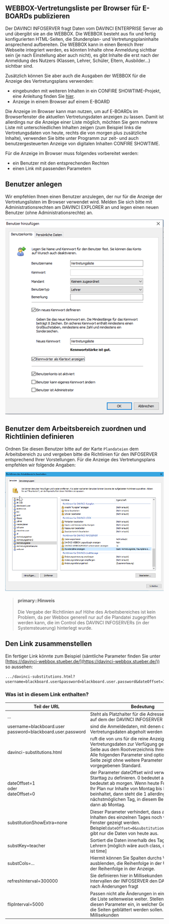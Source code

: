 ## WEBBOX-Vertretungsliste per Browser für E-BOARDs publizieren

Der DAVINCI INFOSERVER fragt Daten vom DAVINCI ENTERPRISE Server ab und übergibt sie an die WEBBOX. Die WEBBOX besteht aus fix und fertig konfigurierten HTML-Seiten, die Stundenplan- und Vertretungsplaninhalte ansprechend aufbereiten. 
Die WEBBOX kann in einen Bereich Ihrer Webseite integriert werden, es könnten Inhalte ohne Anmeldung sichtbar sein (je nach Einstellung aber auch nicht), es gibt Inhalte die erst nach der Anmeldung des Nutzers (Klassen, Lehrer, Schüler, Eltern, Ausbilder...) sichtbar sind. 

Zusätzlich können Sie aber auch die Ausgaben der WEBBOX für die Anzeige des Vertretungsplans verwenden:

* eingebunden mit weiteren Inhalten in ein CONFIRE SHOWTIME-Projekt, eine Anleitung finden Sie [hier](https://doc.davinci6-kb.stueber.de/infoserver/webbox.fuer.showtime.html). 
* Anzeige in einem Browser auf einem E-BOARD

Die Anzeige im Browser kann man nutzen, um auf E-BOARDs im Browserfenster die aktuellen Vertretungsdaten anzeigen zu lassen. Damit ist allerdings nur die Anzeige einer Liste möglich, möchten Sie gern mehrere Liste mit unterschiedlichen Inhalten zeigen (zum Beispiel links die Vertretungsdaten von heute, rechts die von morgen plus zusätzliche Inhalte), verwenden Sie bitte unter Programm zur zeit- und auch benutzergesteuerten Anzeige von digitalen Inhalten CONFIRE SHOWTIME.



Für die Anzeige im Browser muss folgendes vorbereitet werden:
* ein Benutzer mit den entsprechenden Rechten
* einen Link mit passenden Parametern

## Benutzer anlegen

Wir empfehlen Ihnen einen Benutzer anzulegen, der nur für die Anzeige der Vertretungslisten im Browser verwendet wird. 
Melden Sie sich bitte mit Administrationsrechten am DAVINCI EXPLORER an und legen einen neuen Benutzer (ohne Administrationsrechte) an.
 
![Legen Sie einen neuen Benutzer an](../images/infoserver/infoserver.10.png)

## Benutzer dem Arbeitsbereich zuordnen und Richtlinien definieren

Ordnen Sie diesen Benutzer bitte auf der Karte `Plandateien` dem Arbeitsbereich zu und vergeben bitte die Richtlinien für den INFOSERVER entsprechend Ihrer Vorstellungen. Für die Anzeige des Vertretungsplans empfehlen wir folgende Angaben:

![Ordnen Sie den Benutzer dem Arbeitsbereich zu und vergeben die Richtlinien](../images/infoserver/infoserver.11.png)

> #### primary::Hinweis
>
> Die Vergabe der Richtlinien auf Höhe des Arbeitsbereiches ist kein Problem, da per Webbox generell nur auf die Plandatei zugegriffen werden kann, die im Control des DAVINCI INFOSERVERs (in der Systemsteuerung) hinterlegt wurde.

## Den Link zusammenstellen

Ein fertiger Link könnte zum Beispiel (sämtliche Parameter finden Sie unter [https://davinci-webbox.stueber.de/](https://davinci-webbox.stueber.de/)) so aussehen:


```
.../davinci-substitutions.html?username=blackboard.user&password=blackboard.user.password&dateOffset=1&substitutionShowExtra=none&substKey=teacher&substCols=date|weekDay|pos|time|steacher|teacher|subject|room|class|caption&refreshInterval=300000&flipInterval=5000

```

### Was ist in diesem Link enthalten?

Teil der URL|Bedeutung
---|---
...|Steht als Platzhalter für die Adresse des Rechners, auf dem der DAVINCI INFOSERVER läuft
username=blackboard.user<br/>password=blackboard.user.password|sind die Anmeldedaten, mit denen die Vertretungsdaten abgeholt werden
davinci-substitutions.html|ruft die von uns für die reine Anzeige von Vertretungsdaten zur Verfügung gestellte HTML-Seite aus dem Rootverzeichnis Ihres Servers auf. Alle folgenden Parameter sind optional, die HTML-Seite zeigt ohne weitere Parameter den von uns vorgegebenen Standard.
dateOffset=1<br/> oder<br/>dateOffset=0|der Parameter dateOffset wird verwendet, um den Starttag zu definieren. 0 bedeutet ab heute, 1 bedeutet ab morgen. Wenn heute Freitag ist und Ihr Plan nur Inhalte von Montag bis Freitag beinhaltet, dann steht die 1 allerdings für ab dem nächstmöglichen Tag, in diesem Beispiel wäre das dann ab Montag.
substitutionShowExtra=none|Dieser Parameter verhindert, dass außer den Inhalten des einzelnen Tages noch weitere im Fenster gezeigt werden. <br/>Beispiel:`dateOffset=0&substitutionShowExtra=none` gibt nur die Daten von heute aus.
substKey=teacher|Sortiert die Daten innerhalb des Tages nach den Lehrern [möglich wäre auch class, der Standard ist time]
substCols=...|Hiermit können Sie Spalten durchs Weglassen ausblenden, die Reihenfolge in der URL entspricht der Reihenfolge in der Anzeige.
refreshInterval=300000|Sie definieren hier in Millisekunden in welchen Intervallen der INFOSERVER den DAVINCI Server nach Änderungen fragt
flipInterval=5000|Passen nicht alle Änderungen in eine Liste, blättert die Liste seitenweise weiter. Stellen Sie über diesen Parameter ein, in welcher Geschwindigkeit die Seiten geblättert werden sollen. Wert in Millisekunden
